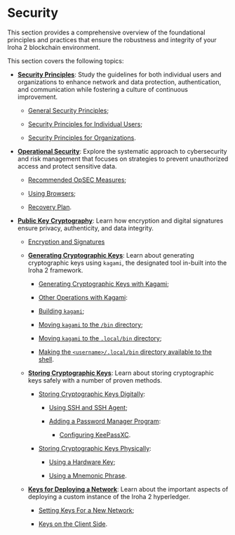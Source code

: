 # Security

This section provides a comprehensive overview of the foundational principles and practices that ensure the robustness and integrity of your Iroha 2 blockchain environment.

This section covers the following topics:

- [**Security Principles**](./security-principles.md): Study the guidelines for both individual users and organizations to enhance network and data protection, authentication, and communication while fostering a culture of continuous improvement.

    - [General Security Principles](./security-principles.md#general);

    - [Security Principles for Individual Users](./security-principles.md#users);

    - [Security Principles for Organizations](./security-principles.md#orgs).

- [**Operational Security**](./operational-security.md): Explore the systematic approach to cybersecurity and risk management that focuses on strategies to prevent unauthorized access and protect sensitive data.

    - [Recommended OpSEC Measures](./operational-security.md#measures);

    - [Using Browsers](./operational-security.md#browsers);

    - [Recovery Plan](./operational-security.md#recovery).

- [**Public Key Cryptography**](./public-key-cryptography.md): Learn how encryption and digital signatures ensure privacy, authenticity, and data integrity.

    - [Encryption and Signatures](./public-key-cryptography.md#encryption-and-signatures)

  - [**Generating Cryptographic Keys**](./generating-cryptographic-keys.md): Learn about generating cryptographic keys using `kagami`, the designated tool in-built into the Iroha 2 framework.

    - [Generating Cryptographic Keys with Kagami](./generating-cryptographic-keys.md#kagami);

    - [Other Operations with Kagami](./generating-cryptographic-keys.md#kagami-other):

    - [Building `kagami`](./generating-cryptographic-keys.md#kagami-op1);

    - [Moving `kagami` to the `/bin` directory](./generating-cryptographic-keys.md#kagami-op2);

    - [Moving `kagami` to the `.local/bin` directory](./generating-cryptographic-keys.md#kagami-op3);

    - [Making the `<username>/.local/bin` directory available to the shell](./generating-cryptographic-keys.md#kagami-op4).

  - [**Storing Cryptographic Keys**](./storing-cryptographic-keys.md): Learn about storing cryptographic keys safely with a number of proven methods.

    - [Storing Cryptographic Keys Digitally](./storing-cryptographic-keys.md#store-digitally):

      - [Using SSH and SSH Agent](./storing-cryptographic-keys.md#ssh-and-ssh-agent);

      - [Adding a Password Manager Program](./storing-cryptographic-keys.md#password-manager):

        - [Configuring KeePassXC](./storing-cryptographic-keys.md#store-digitally#keepassxc).

    - [Storing Cryptographic Keys Physically](./storing-cryptographic-keys.md#store-physically):

      - [Using a Hardware Key](./storing-cryptographic-keys.md#hardware-key);

      - [Using a Mnemonic Phrase](./storing-cryptographic-keys.md#mnemonic-phrase).

  - [**Keys for Deploying a Network**](./keys-for-network-deployment.md): Learn about the important aspects of deploying a custom instance of the Iroha 2 hyperledger.

      - [Setting Keys For a New Network](./keys-for-network-deployment.md#setting-keys);

      - [Keys on the Client Side](./keys-for-network-deployment.md#client-side).
